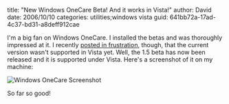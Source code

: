 
title: "New Windows OneCare Beta! And it works in Vista!"
author: David
date: 2006/10/10
categories: utilities;windows vista
guid: 641bb72a-17ad-4c37-bd31-a8deff912cae

I'm a big fan on Windows OneCare. I installed the betas and was thoroughly impressed at it. I recently [posted in frustration](/blog/2006/09/08/windows-one-care-doesnt-work-in-vista-rc1/), though, that the current version wasn't supported in Vista yet. Well, the 1.5 beta has now been released and it is supported under Vista. Here's a screenshot of it on my machine: 

![Windows OneCare Screenshot](https://s3.amazonaws.com/mohundro/blog/WindowsLiveWriter/NewWindowsOneCareBetaAnditworksinVista_13300/2006-10-09-onecare%5B3%5D.png)

So far so good!


